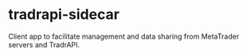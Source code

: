 # tradrapi-sidecar
Client app to facilitate management and data sharing from MetaTrader servers and TradrAPI.
